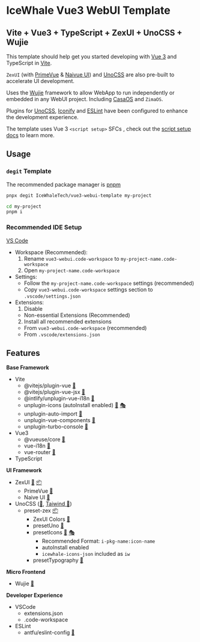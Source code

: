 # IceWhale Vue3 WebUI Template

## Vite + Vue3 + TypeScript + ZexUI + UnoCSS + Wujie

This template should help get you started developing with [Vue 3](https://vuejs.org/) and TypeScript in [Vite](https://vitejs.dev/).

`ZexUI` (with [PrimeVue](https://primevue.org/) & [Naivue UI](https://www.naiveui.com/)) and [UnoCSS](https://unocss.dev/) are also pre-built to accelerate UI development.

Uses the [Wujie](https://wujie-micro.github.io/doc/) framework to allow WebApp to run independently or embedded in any WebUI project. Including [CasaOS](https://www.casaos.io) and `ZimaOS`.

Plugins for [UnoCSS](https://unocss.dev/), [Iconify](https://iconify.design/) and [ESLint](https://eslint.org/) have been configured to enhance the development experience.

The template uses Vue 3 `<script setup>` SFCs , check out the [script setup docs](https://v3.vuejs.org/api/sfc-script-setup.html#sfc-script-setup) to learn more.

## Usage

### `degit` Template

The recommended package manager is [pnpm](https://pnpm.io/)

```bash
pnpx degit IceWhaleTech/vue3-webui-template my-project

cd my-project
pnpm i
```

### Recommended IDE Setup

[VS Code](https://code.visualstudio.com/)
- Workspace (Recommended):
  1. Rename `vue3-webui.code-workspace` to `my-project-name.code-workspace`
  2. Open `my-project-name.code-workspace`
- Settings:
  - Follow the `my-project-name.code-workspace` settings (recommended)
  - Copy `vue3-webui.code-workspace` settings section to `.vscode/settings.json`
- Extensions:
  1. Disable
    - Non-essential Extensions (Recommended)
  2. Install all recommended extensions
    - From `vue3-webui.code-workspace` (recommended)
    - From `.vscode/extensions.json`

## Features

**Base Framework**
- Vite
  - @vitejs/plugin-vue [📖](https://github.com/vitejs/vite-plugin-vue/tree/main/packages/plugin-vue)
  - @vitejs/plugin-vue-jsx [📖](https://github.com/vitejs/vite-plugin-vue/tree/main/packages/plugin-vue-jsx)
  - @intlify/unplugin-vue-i18n [📖](https://www.npmjs.com/package/@intlify/unplugin-vue-i18n)
  - unplugin-icons (autoInstall enabled) [📖](https://github.com/unplugin/unplugin-icons) [🎭](https://icones.js.org/)
  - unplugin-auto-import [📖](https://github.com/unplugin/unplugin-auto-import)
  - unplugin-vue-components [📖](https://github.com/unplugin/unplugin-vue-components)
  - unplugin-turbo-console [📖](https://github.com/unplugin/unplugin-turbo-console)
- Vue3
  - @vueuse/core [📖](https://vueuse.org/functions.html)
  - vue-i18n [📖](https://vue-i18n.intlify.dev/)
  - vue-router [📖](https://router.vuejs.org/)
- TypeScript

**UI Framework**
- ZexUI [📖](https://zexui.pages.dev) [📦](https://github.com/IceWhaleTech/zexui)
  - PrimeVue [📖](https://primevue.org/)
  - Naive UI [📖](https://www.naiveui.com/)
- UnoCSS ([📖](https://unocss.dev/), [Taiwind 📖](https://tailwindcss.com/docs))
  - preset-zex [📦](https://github.com/IceWhaleTech/preset-zex)
    - ZexUI Colors [📖](https://github.com/IceWhaleTech/preset-zex/blob/main/src/colors.ts)
    - presetUno [📖](https://unocss.dev/presets/uno)
    - presetIcons [📖](https://unocss.dev/presets/icons) [🎭](https://icones.js.org/)
      - Recommended Format: `i-pkg-name:icon-name`
      - autoInstall enabled
      - `icewhale-icons-json` included as `iw`
    - presetTypography [📖](https://unocss.dev/presets/typography)

**Micro Frontend**
- Wujie [📖](https://wujie-micro.github.io/doc/)

**Developer Experience**
- VSCode
  - extensions.json
  - .code-workspace
- ESLint
  - antfu/eslint-config [📖](https://github.com/antfu/eslint-config)
